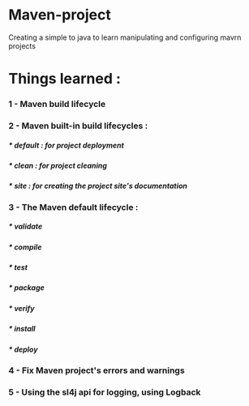 # Maven-project
Creating a simple to java to learn manipulating and configuring mavrn projects

# Things learned :
### 1 - Maven build lifecycle
### 2 - Maven built-in build lifecycles :   
##### * default : for project deployment
##### * clean : for project cleaning
##### * site : for creating the project site's documentation
### 3 - The Maven default lifecycle :
##### * validate
##### * compile
##### * test
##### * package
##### * verify
##### * install
##### * deploy
### 4 - Fix Maven project's errors and warnings
### 5 - Using the sl4j api for logging, using Logback  
